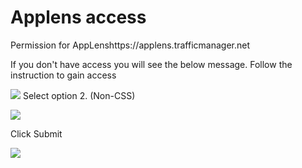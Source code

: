 # Applens access

Permission for AppLenshttps://applens.trafficmanager.net

If you don't have access you will see the below message. Follow the instruction to gain access

![](/images/livesite/1-91f01fd354ed487690a1472dabf9b30c.png)
Select option 2. (Non-CSS)

![](/images/livesite/1-bf0b80ea461041e08894c7854532dc70.png)

Click Submit

![](/images/livesite/1-808644f3a81c48dabab70b73d8659b74.png)